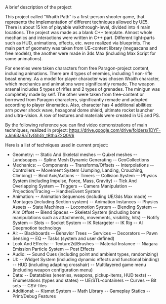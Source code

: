 A brief description of the project

  This project called “Wraith Path” is a first-person shooter game, that represents the implementation of different techniques allowed by UE5. There is about 15 km of playable walkthrough-level, divided into 4 main locations. The project was made as a blank C++ template. Almost whole mechanics and interactions were written in C++ part. Different light-parts such as HUD, animations, effects, etc. were realized via blueprints. The main part of geometry was taken from UE-content library (megascans and free models), the another were made in 3ds Max (including Max Script for some animations). 
 
  For enemies were taken characters from free Paragon-project content, including animations. There are 4 types of enemies, including 1 non-rifle beast enemy. As a model for player character was chosen Wraith character, which mechanics and animations were significantly remade. The weapon arsenal includes 5 types of rifles and 2 types of grenades. The minigun was completely made by self. The other were taken from free-content or borrowed from Paragon characters, significantly remade and adopted according to player kinematics. Also, character has 4 additional abilities: arm power shock wave, hexagonal dome shield, ultimate rocket launcher and ultra-vision. A row of textures and materials were created in UE and PS.

  By the following reference you can find video demonstrations of main techniques, realized in project: 
  https://drive.google.com/drive/folders/1DYF-xJm63aRaTtvGihGr_tBthqZ2Q0V6
  
Here is a list of techniques used in current project:
-	Geometry:
    --	Static And Skeletal meshes
    --	Quixel meshes
    --	Landscapes
    --	Spline Mesh Dynamic Generating
    --	GeoCollections
-	Mechanics:
  --	Components
  --	Transforms/Offsets
  --	Interpolations 
  --	Controllers
  --	Movement System (Jumping, Landing, Crouching, Climbing)
  --	Bind Axis/Actions
  --	Timers
  --	Collision System
  --	Physics System (including Impulse, Force, Mass, Gravity)
  --	Tick And Overlapping System
  --	Triggers
  --	Camera Manipulation
  --	Projection/Tracing
  --	Handle/Event System
-	Animation:
    --	Animation Sequences (including UE/3ds Max made)
    --	Montages (including Section system)
    --	Animation Instances
    --	Physics Assets
    --	State Machines
    --	Locomotion System
    --	Blending System
    --	Aim Offset
    --	Blend Spaces
    --	Skeletal System (including bone manipulations such as attachments, movements, visibility, hits)
    --	Notify System
    --	Slots
    --	Socket System
    --	IK Retargeter
    --	IK Rig
    --	AI Deepmotion technology
-	AI:
    --	Blackboards
    --	Behavior Trees
    --	Services
    --	Decorators
    --	Pawn Sensing
    --	EQ
    --	Tasks (system and user defined)
-	Look And Effects:
    --	Texture2d/Brushes
    --	Material Instance
    --	Niagara Emission Particle System
    --	Post Effects
-	Audio:
    --	Sound Cues (including point and ambient types, randomizing)
-	UI:
    --	Widget System (including dynamic effects and functional binding)
    --	HUD (including adapting crosshair)
    --	Multilayered game menu (including weapon configuration menu)
-	Data:
    --	Datatables (enemies, weapons, pickup-items, HUD texts)
    --	Enumerations (types and states)
    --	UE/STL-containers
    --	Curves
    --	Bit sets
    --	CSV-files
-	Additional:
    --  Kismet System
    --	Math Library
    --	Gameplay Statics
    --	Print/Debug Features
